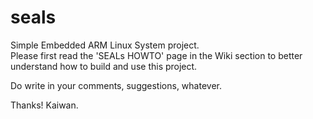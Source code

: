 seals
=====

Simple Embedded ARM Linux System project.  
Please first read the 'SEALs HOWTO' page in the Wiki section to better understand how to build and use this project.

Do write in your comments, suggestions, whatever.

Thanks!
Kaiwan.
